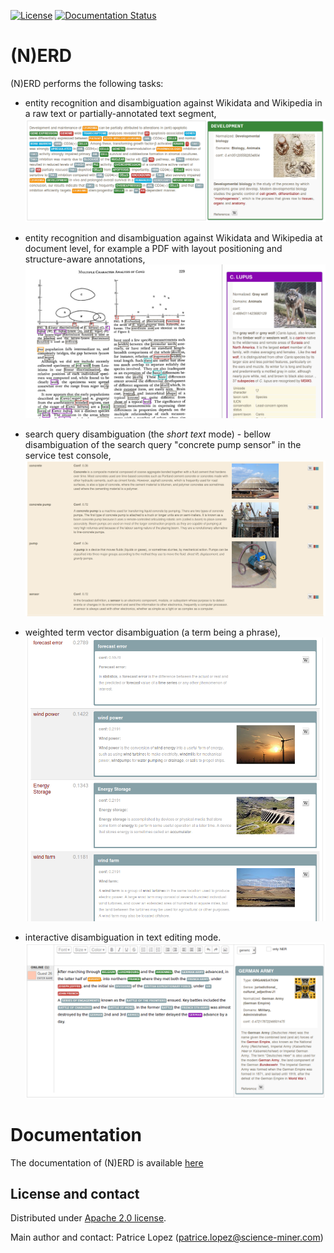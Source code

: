 [![License](http://img.shields.io/:license-apache-blue.svg)](http://www.apache.org/licenses/LICENSE-2.0.html)
[![Documentation Status](https://readthedocs.org/projects/nerd/badge/?version=latest)](https://readthedocs.org/projects/nerd/?badge=latest)
<!-- [![Build Status](https://travis-ci.org/kermitt2/nerd.svg?branch=master)](https://travis-ci.org/kermitt2/nerd) -->
<!-- [![Coverage Status](https://coveralls.io/repos/kermitt2/nerd/badge.svg)](https://coveralls.io/r/kermitt2/nerd) -->
<!-- [![Docker Status](https://images.microbadger.com/badges/version/lfoppiano/grobid.svg)](https://hub.docker.com/r/lfoppiano/ grobid/ "Latest Docker HUB image") -->

# (N)ERD

(N)ERD performs the following tasks:

* entity recognition and disambiguation against Wikidata and Wikipedia in a raw text or partially-annotated text segment,
![(N)ERD](doc/images/screen2.png)

* entity recognition and disambiguation against Wikidata and Wikipedia at document level, for example a PDF with layout positioning and structure-aware annotations,
![(N)ERD](doc/images/screen7.png)

* search query disambiguation (the _short text_ mode) - bellow disambiguation of the search query "concrete pump sensor" in the service test console,
![Search query disambiguation](doc/images/screen8.png)

* weighted term vector disambiguation (a term being a phrase),
![Search query disambiguation](doc/images/screen4.png)

* interactive disambiguation in text editing mode.  
![Editor with real time disambiguation](doc/images/screen6.png)


# Documentation

The documentation of (N)ERD is available [here](http://nerd.readthedocs.io)


## License and contact

Distributed under [Apache 2.0 license](http://www.apache.org/licenses/LICENSE-2.0). 

Main author and contact: Patrice Lopez (<patrice.lopez@science-miner.com>)
